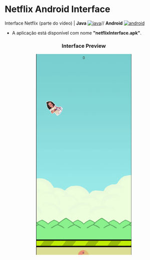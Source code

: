 # Netflix Android Interface
Interface Netflix (parte do vídeo) | **Java** <a href="https://www.eclipse.org/" target="_blank"><img src="https://www.vectorlogo.zone/logos/java/java-icon.svg" alt="java" width="40" height="40"/></a>// **Android** <a href="https://www.android.com" target="_blank"><img src="https://www.vectorlogo.zone/logos/android/android-icon.svg" alt="android" width="40" height="40"/></a>

- A aplicação está disponível com nome **"netflixInterface.apk"**.



<h3 align="center">Interface Preview</h3>
<p align="center"> <a target="_blank"> <img src="https://github.com/adrielfmuniz/FlappyGame/blob/main/Flappy%20Alt/Assets/flappyLara.gif" alt="Flappy_Lara" width="304" height="640"/> </a>

